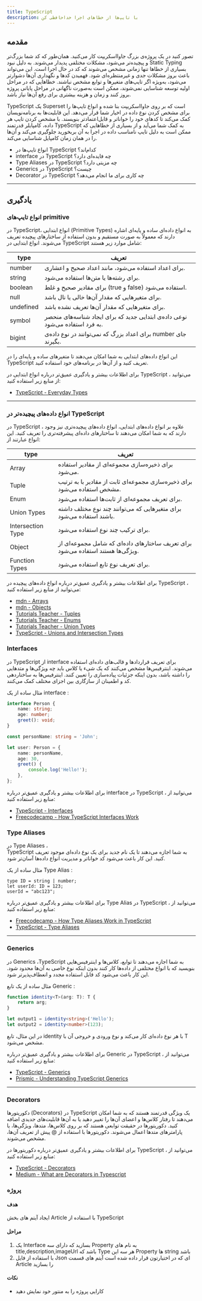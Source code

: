 ```yaml
---
title: TypeScript
description: با تایپ‌ها از خطاهای اجرا خداحافظی کن
---
```


## مقدمه

تصور کنید در یک پروژه‌ی بزرگ جاوااسکریپت کار می‌کنید. همان‌طور که کد شما بزرگ‌تر و پیچیده‌تر می‌شود، مشکلات مختلفی پدیدار می‌شوند.
به دلیل نبود
Static Typing
بسیاری از خطاها تنها زمانی مشخص می‌شوند که کد در حال اجرا است. این می‌تواند باعث بروز مشکلات جدی و غیرمنتظره‌ای شود.
فهمیدن کدها و نگهداری آن‌ها دشوارتر می‌شود، به‌ویژه اگر تایپ‌های متغیرها و توابع مشخص نباشند.
خطاهایی که در مراحل اولیه توسعه شناسایی نمی‌شوند، ممکن است به‌صورت ناگهانی در مراحل پایانی پروژه بروز کنند و زمان و هزینه بیشتری برای رفع آن‌ها نیاز باشد.

TypeScript
یک
Superset
است که بر روی جاوااسکریپت بنا شده
و انواع تایپ‌ها را برای مشخص کردن نوع داده در اخیار شما قرار می‌دهد.
این قابلیت‌ها به برنامه‌نویسان کمک می‌کند تا کدهای خود را خواناتر و قابل‌اعتمادتر بنویسند.
با مشخص کردن تایپ هر داده، کامپایلر قدرتمند
TypeScript
به کمک شما می‌آید و از بسیاری از خطاهایی که ممکن است به دلیل تایپ نامناسب داده در اجرا به آن بربخورید جلوگیری می‌کند و آن‌ها را در همان زمان کامپایل شناسایی می‌کند.

-   انواع تایپ‌ها در
    TypeScript
    کدام‌اند؟
-   interface
    در
    TypeScript
    چه فایده‌ای دارد؟
-   Type Aliases
    در
    TypeScript
    چه مزیتی دارد؟
-   Generics
    در
    TypeScript
    چیست؟
-   Decorator
    در
    TypeScript
    چه کاری برای ما انجام می‌دهد؟

---

## یادگیری

### انواع تایپ‌های primitive

در TypeScript، انواع ابتدایی
(Primitive Types)
به انواع داده‌ای ساده و پایه‌ای اشاره دارند که معمولاً به صورت مستقیم و بدون استفاده از ساختارهای پیچیده تعریف می‌شوند. انواع ابتدایی در
TypeScript
شامل موارد زیر هستند:

| type      | تعریف                                                                         |
| --------- | ----------------------------------------------------------------------------- |
| number    | برای اعداد استفاده می‌شود، مانند اعداد صحیح و اعشاری.                         |
| string    | برای رشته‌ها یا متن‌ها استفاده می‌شود.                                        |
| boolean   | برای مقادیر صحیح و غلط (true و false) استفاده می‌شود.                         |
| null      | برای متغیرهایی که مقدار آن‌ها خالی یا نال باشد.                               |
| undefined | برای متغیرهایی که مقدار آن‌ها تعریف نشده باشد.                                |
| symbol    | نوعی داده‌ی ابتدایی جدید که برای ایجاد شناسه‌های منحصر به فرد استفاده می‌شود. |
| bigint    | برای اعداد بزرگ که نمی‌توانند در نوع داده‌ی number جای بگیرند.                |

این انواع داده‌های ابتدایی به شما امکان می‌دهند تا متغیرهای ساده و پایه‌ای را در
TypeScript
تعریف کنید و از آن‌ها در برنامه‌های خود استفاده کنید.

برای اطلاعات بیشتر و یادگیری عمیق‌تر درباره انواع ابتدایی در
TypeScript
، می‌توانید از منابع زیر استفاده کنید:

-   [TypeScript - Everyday Types](https://www.typescriptlang.org/docs/handbook/2/everyday-types.html)

---

### انواع داده‌های پیچیده‌تر در TypeScript

در
TypeScript
، علاوه بر انواع داده‌های ابتدایی، انواع داده‌های پیچیده‌تری نیز وجود دارند که به شما امکان می‌دهند تا ساختارهای داده‌ای پیشرفته‌تری را تعریف کنید. این انواع عبارتند از:

| type              | تعریف                                                                            |
| ----------------- | -------------------------------------------------------------------------------- |
| Array             | برای ذخیره‌سازی مجموعه‌ای از مقادیر استفاده می‌شود.                              |
| Tuple             | برای ذخیره‌سازی مجموعه‌ای ثابت از مقادیر با به ترتیب مشخص استفاده می‌شود.        |
| Enum              | برای تعریف مجموعه‌ای از ثابت‌ها استفاده می‌شود.                                  |
| Union Types       | برای متغیرهایی که می‌توانند چند نوع مختلف داشته باشند استفاده می‌شود.            |
| Intersection Type | برای ترکیب چند نوع استفاده می‌شود.                                               |
| Object            | برای تعریف ساختارهای داده‌ای که شامل مجموعه‌ای از ویژگی‌ها هستند استفاده می‌شود. |
| Function Types    | برای تعریف نوع تابع استفاده می‌شود.                                              |

برای اطلاعات بیشتر و یادگیری عمیق‌تر درباره انواع داده‌های پیچیده در
TypeScript
، می‌توانید از منابع زیر استفاده کنید:

-   [mdn - Arrays](https://developer.mozilla.org/en-US/docs/Glossary/Array)
-   [mdn - Objects](https://developer.mozilla.org/en-US/docs/Glossary/Object)
-   [Tutorials Teacher - Tuples](https://www.tutorialsteacher.com/typescript/typescript-tuple)
-   [Tutorials Teacher - Enums](https://www.tutorialsteacher.com/typescript/typescript-enum)
-   [Tutorials Teacher - Union Types](https://www.tutorialsteacher.com/typescript/typescript-union)
-   [TypeScript - Unions and Intersection Types](https://www.typescriptlang.org/docs/handbook/unions-and-intersections.html)

### Interfaces

در
TypeScript
از
interface
برای تعریف قراردادها و قالب‌های داده‌ای استفاده می‌شوند. اینترفیس‌ها مشخص می‌کنند که یک شیء یا کلاس باید چه ویژگی‌ها و متدهایی را داشته باشد، بدون اینکه جزئیات پیاده‌سازی را تعیین کنند. اینترفیس‌ها به ساختاردهی کد و اطمینان از سازگاری بین اجزای مختلف کمک می‌کنند.

مثال ساده از یک
interface
:

```typescript
interface Person {
    name: string;
    age: number;
    greet(): void;
}

const personName: string = 'John';

let user: Person = {
    name: personName,
    age: 30,
    greet() {
        console.log('Hello!');
    },
};
```

برای اطلاعات بیشتر و یادگیری عمیق‌تر درباره
interface
در
TypeScript
، می‌توانید از منابع زیر استفاده کنید:

-   [TypeScript - Interfaces](https://www.typescriptlang.org/docs/handbook/interfaces.html)
-   [Freecodecamp - How TypeScript Interfaces Work](https://www.freecodecamp.org/news/how-typescript-interfaces-work/)

### Type Aliases

در
Type Aliases
،  
TypeScript
به شما اجازه می‌دهند تا یک نام جدید برای یک نوع داده‌ای موجود تعریف کنید. این کار باعث می‌شود کد خواناتر و مدیریت انواع داده‌ها آسان‌تر شود.

مثال ساده از یک
Type Alias
:

```shell
type ID = string | number;
let userId: ID = 123;
userId = "abc123";
```

برای اطلاعات بیشتر و یادگیری عمیق‌تر درباره
Type Alias
در
TypeScript
، می‌توانید از منابع زیر استفاده کنید:

-   [Freecodecamp - How Type Aliases Work in TypeScript](https://www.freecodecamp.org/news/how-typescript-type-aliases-work/)
-   [TypeScript - Type Aliases](https://www.typescriptlang.org/docs/handbook/2/everyday-types.html#type-aliases)

---

### Generics

در
Generics ،TypeScript
به شما اجازه می‌دهند تا توابع، کلاس‌ها و اینترفیس‌هایی بنویسید که با انواع مختلفی از داده‌ها کار کنند بدون اینکه نوع خاصی به آن‌ها محدود شود. این کار باعث می‌شود کد قابل استفاده مجدد و انعطاف‌پذیرتر شود.

مثال ساده از یک تابع
Generic
:

```typescript
function identity<T>(arg: T): T {
    return arg;
}

let output1 = identity<string>('Hello');
let output2 = identity<number>(123);
```

در این مثال، تابع
identity
با هر نوع داده‌ای کار می‌کند و نوع ورودی و خروجی آن با
T
مشخص می‌شود.

برای اطلاعات بیشتر و یادگیری عمیق‌تر درباره
Generic
در
TypeScript
، می‌توانید از منابع زیر استفاده کنید:

-   [TypeScript - Generics](https://www.typescriptlang.org/docs/handbook/2/generics.html)
-   [Prismic - Understanding TypeScript Generics](https://prismic.io/blog/typescript-generics)

---

### Decorators

دکوریتورها
(Decorators)
در
TypeScript
یک ویژگی قدرتمند هستند که به شما امکان می‌دهند تا رفتار کلاس‌ها و اعضای آن‌ها را تغییر دهید یا به آن‌ها قابلیت‌های جدیدی اضافه کنید. دکوریتورها در حقیقت توابعی هستند که بر روی کلاس‌ها، متدها، ویژگی‌ها، یا پارامترهای متدها اعمال می‌شوند. دکوریتورها با استفاده از
@
پیش از تعریف آن‌ها، مشخص می‌شوند.

برای اطلاعات بیشتر و یادگیری عمیق‌تر درباره دکوریتورها در
TypeScript
، می‌توانید از منابع زیر استفاده کنید:

-   [TypeScript - Decorators](https://www.typescriptlang.org/docs/handbook/decorators.html)
-   [Medium - What are Decorators in Typescript](https://medium.com/@InspireTech/what-are-decorators-in-typescript-and-how-to-use-decorators-d82d15c5851f)

### پروژه

#### هدف

ایجاد آیتم های بخش
Article
با استفاده از
TypeScript

#### مراحل

1. یک
   Interface
   بسازید که دارای سه
   Property
   به نام های
   title,description,imageUrl
   باشد که
   Type
   هر سه این
   Property
   ها
   string
   باشد
2. با استفاده از فایل
   Json
   ای که در اختیارتون قرار داده شده است آیتم های قسمت
   Article
   را بسازید

#### نکات

-   کارایی پروژه را به منتور خود نمایش دهید
